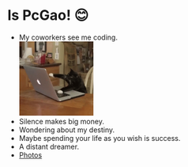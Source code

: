 # Is PcGao! 😊

* My coworkers see me coding.  
  <img src="https://github.com/Dream-gpc/Dream-gpc/blob/main/niko.gif" width="150px"> 
* Silence makes big money. 
* Wondering about my destiny. 
* Maybe spending your life as you wish is success. 
* A distant dreamer.
* [Photos](https://github.com/Dream-gpc/Dream-gpc/blob/main/memory.jpg) 
<!-- 

![](https://raw.githubusercontent.com/Dream-gpc/Dream-gpc/main/assets/github-contribution-grid-snake.svg)

 -->
